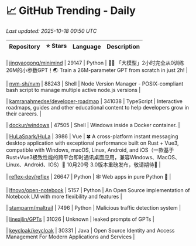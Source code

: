 # 📈 GitHub Trending - Daily

_Last updated: 2025-10-18 00:50 UTC_

| Repository | ⭐ Stars | Language | Description |
|------------|--------:|----------|-------------|

| [jingyaogong/minimind](https://github.com/jingyaogong/minimind) | 29147 | Python | 🚀🚀 「大模型」2小时完全从0训练26M的小参数GPT！🌏 Train a 26M-parameter GPT from scratch in just 2h! |

| [nvm-sh/nvm](https://github.com/nvm-sh/nvm) | 88243 | Shell | Node Version Manager - POSIX-compliant bash script to manage multiple active node.js versions |

| [kamranahmedse/developer-roadmap](https://github.com/kamranahmedse/developer-roadmap) | 341038 | TypeScript | Interactive roadmaps, guides and other educational content to help developers grow in their careers. |

| [dockur/windows](https://github.com/dockur/windows) | 47505 | Shell | Windows inside a Docker container. |

| [HuLaSpark/HuLa](https://github.com/HuLaSpark/HuLa) | 3986 | Vue | 🍀 A cross-platform instant messaging desktop application with exceptional performance built on Rust + Vue3, compatible with Windows, macOS, Linux, Android, and iOS（一款基于Rust+Vue3极致性能的跨平台即时通讯桌面应用，兼容Windows、MacOS、Linux、Android、IOS）🎉 10月20号 3.0版本重磅发布，敬请期待🎉 |

| [reflex-dev/reflex](https://github.com/reflex-dev/reflex) | 26647 | Python | 🕸️ Web apps in pure Python 🐍 |

| [lfnovo/open-notebook](https://github.com/lfnovo/open-notebook) | 5157 | Python | An Open Source implementation of Notebook LM with more flexibility and features |

| [stamparm/maltrail](https://github.com/stamparm/maltrail) | 7496 | Python | Malicious traffic detection system |

| [linexjlin/GPTs](https://github.com/linexjlin/GPTs) | 31026 | Unknown | leaked prompts of GPTs |

| [keycloak/keycloak](https://github.com/keycloak/keycloak) | 30331 | Java | Open Source Identity and Access Management For Modern Applications and Services |
